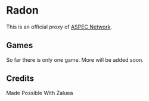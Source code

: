 # Radon
This is an official proxy of [ASPEC Network](https://discord.gg/8SDaUugBqu).

## Games
So far there is only one game. More will be added soon.

## Credits
 Made Possible With Zaluea
